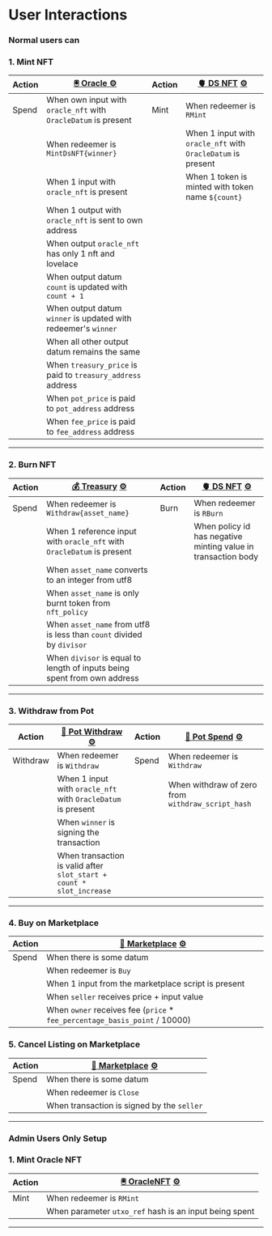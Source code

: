 # User Interactions

### Normal users can

### 1. Mint NFT

| Action | [🖲️ Oracle ](../validators/oracle.ak) [ ⚙️](specification/2_oracle.md) | Action | [🫀 DS NFT](../validators/ds_nft.ak) [⚙️](specification/3_ds_nft.md) |
| ------ | ---------------------------------------------------------------------- | ------ | -------------------------------------------------------------------- |
| Spend  | When own input with `oracle_nft` with `OracleDatum` is present         | Mint   | When redeemer is `RMint`                                             |
|        | When redeemer is `MintDsNFT{winner}`                                   |        | When 1 input with `oracle_nft` with `OracleDatum` is present         |
|        | When 1 input with `oracle_nft` is present                              |        | When 1 token is minted with token name `${count}`                    |
|        | When 1 output with `oracle_nft` is sent to own address                 |        |                                                                      |
|        | When output `oracle_nft` has only 1 nft and lovelace                   |        |                                                                      |
|        | When output datum `count` is updated with `count + 1`                  |        |                                                                      |
|        | When output datum `winner` is updated with redeemer's `winner`         |        |                                                                      |
|        | When all other output datum remains the same                           |        |                                                                      |
|        | When `treasury_price` is paid to `treasury_address` address            |        |                                                                      |
|        | When `pot_price` is paid to `pot_address` address                      |        |                                                                      |
|        | When `fee_price` is paid to `fee_address` address                      |        |                                                                      |

---

### 2. Burn NFT

| Action | [💰 Treasury](../validators/treasury.ak) [⚙️](specification/6_treasury.md) | Action | [🫀 DS NFT](../validators/ds_nft.ak) [⚙️](specification/3_ds_nft.md) |
| ------ | -------------------------------------------------------------------------- | ------ | -------------------------------------------------------------------- |
| Spend  | When redeemer is `Withdraw{asset_name}`                                    | Burn   | When redeemer is `RBurn`                                             |
|        | When 1 reference input with `oracle_nft` with `OracleDatum` is present     |        | When policy id has negative minting value in transaction body        |
|        | When `asset_name` converts to an integer from utf8                         |
|        | When `asset_name` is only burnt token from `nft_policy`                    |
|        | When `asset_name` from utf8 is less than `count` divided by `divisor`      |
|        | When `divisor` is equal to length of inputs being spent from own address   |

---

### 3. Withdraw from Pot

| Action   | [🪺 Pot Withdraw](../validators/pot_withdraw.ak) [⚙️](specification/5_pot_withdraw.md) | Action | [🪺 Pot Spend](../validators/pot_spend.ak) [⚙️](specification/4_pot_spend.md) |
| -------- | ------------------------------------------------------------------------------------- | ------ | ---------------------------------------------------------------------------- |
| Withdraw | When redeemer is `Withdraw`                                                           | Spend  | When redeemer is `Withdraw`                                                  |
|          | When 1 input with `oracle_nft` with `OracleDatum` is present                          |        | When withdraw of zero from `withdraw_script_hash`                            |
|          | When `winner` is signing the transaction                                              |
|          | When transaction is valid after `slot_start + count * slot_increase`                  |

---

### 4. Buy on Marketplace

| Action | [🔀 Marketplace](../validators/marketplace.ak) [⚙️](specification/7_marketplace.md) |
| ------ | ----------------------------------------------------------------------------------- |
| Spend  | When there is some datum                                                            |
|        | When redeemer is `Buy`                                                              |
|        | When 1 input from the marketplace script is present                                 |
|        | When `seller` receives price + input value                                          |
|        | When `owner` receives fee (`price` \* `fee_percentage_basis_point` / 10000)         |

### 5. Cancel Listing on Marketplace

| Action | [🔀 Marketplace](../validators/marketplace.ak) [⚙️](specification/7_marketplace.md) |
| ------ | ----------------------------------------------------------------------------------- |
| Spend  | When there is some datum                                                            |
|        | When redeemer is `Close`                                                            |
|        | When transaction is signed by the `seller`                                          |

---

### Admin Users Only Setup

### 1. Mint Oracle NFT

| Action | [🖲️ OracleNFT](../validators/oracle_nft.ak) [⚙️](specification/1_oracle_nft.md) |
| ------ | ------------------------------------------------------------------------------- |
| Mint   | When redeemer is `RMint`                                                        |
|        | When parameter `utxo_ref` hash is an input being spent                          |

---
